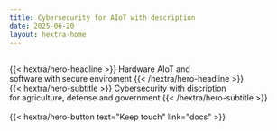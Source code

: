 ```yaml
---
title: Cybersecurity for AIoT with description
date: 2025-06-20
layout: hextra-home
---
```


<br>
<div class="hx:mt-6 hx:mb-6">
{{< hextra/hero-headline >}}
  Hardware AIoT and&nbsp;<br class="hx:sm:block hx:hidden" />software with secure enviroment
{{< /hextra/hero-headline >}}
</div>

<div class="hx:mb-12">
{{< hextra/hero-subtitle >}}
  Cybersecurity with discription&nbsp;<br class="hx:sm:block hx:hidden" />for agriculture, defense and government
{{< /hextra/hero-subtitle >}}
</div>
<br>
<div class="hx:mb-6">
{{< hextra/hero-button text="Keep touch" link="docs" >}}
</div>
</br>

<div class="hx:mt-6"></div>
